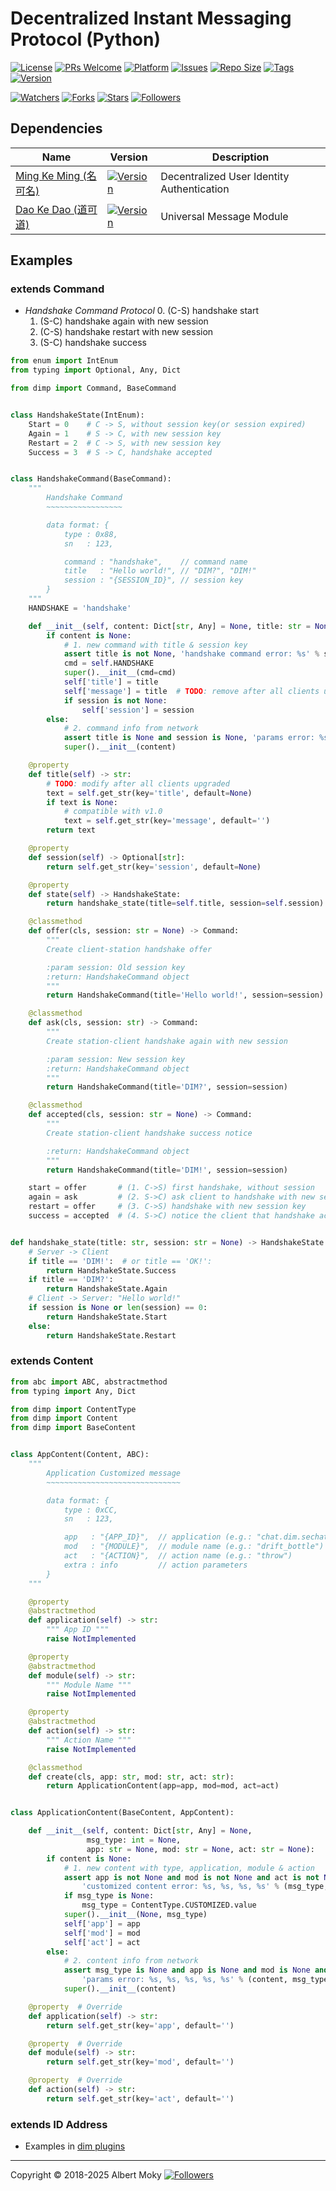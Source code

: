 # Decentralized Instant Messaging Protocol (Python)

[![License](https://img.shields.io/github/license/dimchat/core-py)](https://github.com/dimchat/core-py/blob/master/LICENSE)
[![PRs Welcome](https://img.shields.io/badge/PRs-welcome-brightgreen.svg)](https://github.com/dimchat/core-py/pulls)
[![Platform](https://img.shields.io/badge/Platform-Python%203-brightgreen.svg)](https://github.com/dimchat/core-py/wiki)
[![Issues](https://img.shields.io/github/issues/dimchat/core-py)](https://github.com/dimchat/core-py/issues)
[![Repo Size](https://img.shields.io/github/repo-size/dimchat/core-py)](https://github.com/dimchat/core-py/archive/refs/heads/main.zip)
[![Tags](https://img.shields.io/github/tag/dimchat/core-py)](https://github.com/dimchat/core-py/tags)
[![Version](https://img.shields.io/pypi/v/dimp)](https://pypi.org/project/dimp)

[![Watchers](https://img.shields.io/github/watchers/dimchat/core-py)](https://github.com/dimchat/core-py/watchers)
[![Forks](https://img.shields.io/github/forks/dimchat/core-py)](https://github.com/dimchat/core-py/forks)
[![Stars](https://img.shields.io/github/stars/dimchat/core-py)](https://github.com/dimchat/core-py/stargazers)
[![Followers](https://img.shields.io/github/followers/dimchat)](https://github.com/orgs/dimchat/followers)

## Dependencies

| Name | Version | Description |
|------|---------|-------------|
| [Ming Ke Ming (名可名)](https://github.com/dimchat/mkm-py) | [![Version](https://img.shields.io/pypi/v/mkm)](https://pypi.org/project/mkm) | Decentralized User Identity Authentication |
| [Dao Ke Dao (道可道)](https://github.com/dimchat/dkd-py) | [![Version](https://img.shields.io/pypi/v/dkd)](https://pypi.org/project/dkd) | Universal Message Module |

## Examples

### extends Command

* _Handshake Command Protocol_
  0. (C-S) handshake start
  1. (S-C) handshake again with new session
  2. (C-S) handshake restart with new session
  3. (S-C) handshake success

```python
from enum import IntEnum
from typing import Optional, Any, Dict

from dimp import Command, BaseCommand


class HandshakeState(IntEnum):
    Start = 0    # C -> S, without session key(or session expired)
    Again = 1    # S -> C, with new session key
    Restart = 2  # C -> S, with new session key
    Success = 3  # S -> C, handshake accepted


class HandshakeCommand(BaseCommand):
    """
        Handshake Command
        ~~~~~~~~~~~~~~~~~

        data format: {
            type : 0x88,
            sn   : 123,

            command : "handshake",    // command name
            title   : "Hello world!", // "DIM?", "DIM!"
            session : "{SESSION_ID}", // session key
        }
    """
    HANDSHAKE = 'handshake'

    def __init__(self, content: Dict[str, Any] = None, title: str = None, session: str = None):
        if content is None:
            # 1. new command with title & session key
            assert title is not None, 'handshake command error: %s' % session
            cmd = self.HANDSHAKE
            super().__init__(cmd=cmd)
            self['title'] = title
            self['message'] = title  # TODO: remove after all clients upgraded
            if session is not None:
                self['session'] = session
        else:
            # 2. command info from network
            assert title is None and session is None, 'params error: %s, %s, %s' % (content, title, session)
            super().__init__(content)

    @property
    def title(self) -> str:
        # TODO: modify after all clients upgraded
        text = self.get_str(key='title', default=None)
        if text is None:
            # compatible with v1.0
            text = self.get_str(key='message', default='')
        return text

    @property
    def session(self) -> Optional[str]:
        return self.get_str(key='session', default=None)

    @property
    def state(self) -> HandshakeState:
        return handshake_state(title=self.title, session=self.session)

    @classmethod
    def offer(cls, session: str = None) -> Command:
        """
        Create client-station handshake offer

        :param session: Old session key
        :return: HandshakeCommand object
        """
        return HandshakeCommand(title='Hello world!', session=session)

    @classmethod
    def ask(cls, session: str) -> Command:
        """
        Create station-client handshake again with new session

        :param session: New session key
        :return: HandshakeCommand object
        """
        return HandshakeCommand(title='DIM?', session=session)

    @classmethod
    def accepted(cls, session: str = None) -> Command:
        """
        Create station-client handshake success notice

        :return: HandshakeCommand object
        """
        return HandshakeCommand(title='DIM!', session=session)

    start = offer       # (1. C->S) first handshake, without session
    again = ask         # (2. S->C) ask client to handshake with new session key
    restart = offer     # (3. C->S) handshake with new session key
    success = accepted  # (4. S->C) notice the client that handshake accepted


def handshake_state(title: str, session: str = None) -> HandshakeState:
    # Server -> Client
    if title == 'DIM!':  # or title == 'OK!':
        return HandshakeState.Success
    if title == 'DIM?':
        return HandshakeState.Again
    # Client -> Server: "Hello world!"
    if session is None or len(session) == 0:
        return HandshakeState.Start
    else:
        return HandshakeState.Restart
```

### extends Content

```python
from abc import ABC, abstractmethod
from typing import Any, Dict

from dimp import ContentType
from dimp import Content
from dimp import BaseContent


class AppContent(Content, ABC):
    """
        Application Customized message
        ~~~~~~~~~~~~~~~~~~~~~~~~~~~~~~

        data format: {
            type : 0xCC,
            sn   : 123,

            app   : "{APP_ID}",  // application (e.g.: "chat.dim.sechat")
            mod   : "{MODULE}",  // module name (e.g.: "drift_bottle")
            act   : "{ACTION}",  // action name (e.g.: "throw")
            extra : info         // action parameters
        }
    """

    @property
    @abstractmethod
    def application(self) -> str:
        """ App ID """
        raise NotImplemented

    @property
    @abstractmethod
    def module(self) -> str:
        """ Module Name """
        raise NotImplemented

    @property
    @abstractmethod
    def action(self) -> str:
        """ Action Name """
        raise NotImplemented

    @classmethod
    def create(cls, app: str, mod: str, act: str):
        return ApplicationContent(app=app, mod=mod, act=act)


class ApplicationContent(BaseContent, AppContent):

    def __init__(self, content: Dict[str, Any] = None,
                 msg_type: int = None,
                 app: str = None, mod: str = None, act: str = None):
        if content is None:
            # 1. new content with type, application, module & action
            assert app is not None and mod is not None and act is not None, \
                'customized content error: %s, %s, %s, %s' % (msg_type, app, mod, act)
            if msg_type is None:
                msg_type = ContentType.CUSTOMIZED.value
            super().__init__(None, msg_type)
            self['app'] = app
            self['mod'] = mod
            self['act'] = act
        else:
            # 2. content info from network
            assert msg_type is None and app is None and mod is None and act is None, \
                'params error: %s, %s, %s, %s, %s' % (content, msg_type, app, mod, act)
            super().__init__(content)

    @property  # Override
    def application(self) -> str:
        return self.get_str(key='app', default='')

    @property  # Override
    def module(self) -> str:
        return self.get_str(key='mod', default='')

    @property  # Override
    def action(self) -> str:
        return self.get_str(key='act', default='')
```

### extends ID Address

* Examples in [dim plugins](https://pypi.org/project/dimplugins)

----

Copyright &copy; 2018-2025 Albert Moky
[![Followers](https://img.shields.io/github/followers/moky)](https://github.com/moky?tab=followers)
